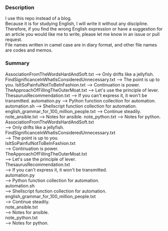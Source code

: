 ### Description
I use this repo instead of a blog.  
Because it is for studying English, I will write it without any discipline.  
Therefore, if you find the wrong English expression or have a suggestion for an article you would like me to write, please let me know in an issue or pull request.  
File names written in camel case are in diary format, and other file names are codes and memos.

### Summary
AssociationFromTheWordsHardAndSoft.txt
  --> Only drifts like a jellyfish.
FindSignificanceInWhatIsConsideredUnnecessary.txt
  --> The point is up to you.
IsItSoPainfulNotToBeInFashion.txt
  --> Continuation is power.
TheApproachOfFillingTheOuterMoat.txt
  --> Let's use the principle of lever.
ThesaurusRecommendation.txt
  --> If you can't express it, it won't be transmitted.
automation.py
  --> Python function collection for automation.
automation.sh
  --> Shellscript function collection for automation.
english_grammar_for_100_million_people.txt
  --> Continue steadily.
note_ansible.txt
  --> Notes for ansible.
note_python.txt
  --> Notes for python.
AssociationFromTheWordsHardAndSoft.txt  
  --> Only drifts like a jellyfish.  
FindSignificanceInWhatIsConsideredUnnecessary.txt  
  --> The point is up to you.  
IsItSoPainfulNotToBeInFashion.txt  
  --> Continuation is power.  
TheApproachOfFillingTheOuterMoat.txt  
  --> Let's use the principle of lever.  
ThesaurusRecommendation.txt  
  --> If you can't express it, it won't be transmitted.  
automation.py  
  --> Python function collection for automation.  
automation.sh  
  --> Shellscript function collection for automation.  
english_grammar_for_100_million_people.txt  
  --> Continue steadily.  
note_ansible.txt  
  --> Notes for ansible.  
note_python.txt  
  --> Notes for python.  